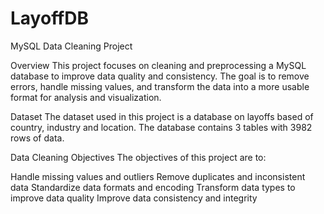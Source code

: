 # LayoffDB
MySQL Data Cleaning Project

Overview
This project focuses on cleaning and preprocessing a MySQL database to improve data quality and consistency. The goal is to remove errors, handle missing values, and transform the data into a more usable format for analysis and visualization.

Dataset
The dataset used in this project is a database on layoffs based of country, industry and location. The database contains 3 tables with 3982 rows of data.

Data Cleaning Objectives
The objectives of this project are to:

Handle missing values and outliers
Remove duplicates and inconsistent data
Standardize data formats and encoding
Transform data types to improve data quality
Improve data consistency and integrity

